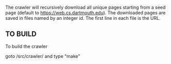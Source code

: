 The crawler will recursively download all unique pages starting from a seed
page (default to https://web.cs.dartmouth.edu). The downloaded pages are
saved in files named by an integer id. The first line in each file is the URL.

## TO BUILD 

To build the crawler

goto /src/crawler/ and type "make"
